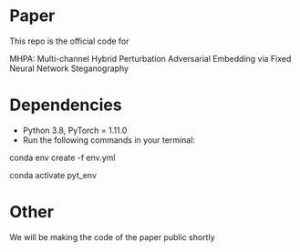 # Paper

This repo is the official code for 

MHPA: Multi-channel Hybrid Perturbation Adversarial Embedding via Fixed Neural Network Steganography

# Dependencies

* Python 3.8, PyTorch = 1.11.0
* Run the following commands in your terminal:

conda env create -f env.yml

conda activate pyt_env

# Other
We will be making the code of the paper public shortly
